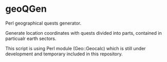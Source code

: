 # geoQGen

Perl geographical quests generator.

Generate location coordinates with quests divided into parts, contained in particualr earth sectors.

This script is using Perl module (Geo::Geocalc) which is still under development and temporary included in this repository.
